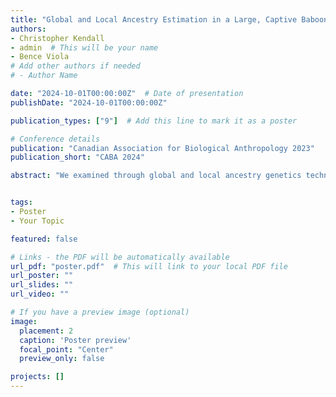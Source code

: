 ```yaml
---
title: "Global and Local Ancestry Estimation in a Large, Captive Baboon Colony"
authors:
- Christopher Kendall
- admin  # This will be your name
- Bence Viola
# Add other authors if needed
# - Author Name

date: "2024-10-01T00:00:00Z"  # Date of presentation
publishDate: "2024-10-01T00:00:00Z"

publication_types: ["9"]  # Add this line to mark it as a poster

# Conference details
publication: "Canadian Association for Biological Anthropology 2023"
publication_short: "CABA 2024"

abstract: "We examined through global and local ancestry genetics techniques over 800 captive baboons from the Southwest National Primate Research Centre in San Antonio, Texas. We identified that over 10% of the samples were incorrectly labelled at the species level due to cryptic admixture in the past. We also tested the validity of two different ancestry analysis and phasing and imputation pipelines."


tags:
- Poster
- Your Topic

featured: false

# Links - the PDF will be automatically available
url_pdf: "poster.pdf"  # This will link to your local PDF file
url_poster: ""
url_slides: ""
url_video: ""

# If you have a preview image (optional)
image:
  placement: 2
  caption: 'Poster preview'
  focal_point: "Center"
  preview_only: false

projects: []
---
```

